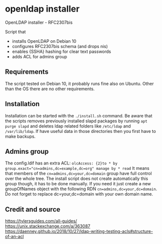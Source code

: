 # openldap installer
OpenLDAP installer - RFC2307bis

Script that 
- installs OpenLDAP on Debian 10
- configures RFC2307bis schema (and drops nis)
- enables {SSHA} hashing for clear text passwords
- adds ACL for admins group

## Requirements
The script tested on Debian 10, it probably runs fine also on Ubuntu.
Other than the OS there are no other requirements.

## Installation
Installation can be started with the `./install.sh` command.
Be aware that the scripts removes previously installed slapd packages by running `apt purge slapd` 
and deletes ldap related folders like `/etc/ldap` and `/var/lib/ldap`. If have useful data in those directories
then you first have to make backups.


## Admins group
The config.ldif has an extra ACL:
`olcAccess: {2}to * by group.exact="cn=admins,dc=example,dc=org" manage by * read`
It means that members of the `cn=admins,dc=your,dc=domain` group have full control over the whole tree.
The install script does not create automatically this group though, it has to be done manually.
If you need it just create a new groupOfNames object with the following RDN `cn=admins,dc=your,dc=domain`.
Do not forget to replace dc=your,dc=domain with your own domain name.

## Credit and source
https://tylersguides.com/all-guides/   
https://unix.stackexchange.com/a/363087
https://daenney.github.io/2018/10/27/ldap-writing-testing-acls#structure-of-an-acl
